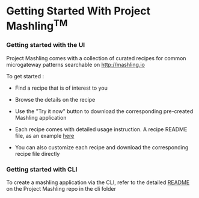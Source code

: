 # Getting Started With Project Mashling<sup>TM</sup>


### Getting started with the UI 

Project Mashling comes with a collection of curated recipes for common microgateway patterns searchable on http://mashling.io

To get started : 

* Find a recipe that is of interest to you

* Browse the details on the recipe

* Use the "Try it now" button to download the corresponding pre-created Mashling application

* Each recipe comes with detailed usage instruction. A recipe README file, as an example [here](https://github.com/TIBCOSoftware/mashling-recipes/blob/master/recipes/event-dispatcher-router-mashling/README.md) 

* You can also customize each recipe and download the corresponding recipe file directly


### Getting started with CLI

To create a mashling application via the CLI, refer to the detailed [README](https://github.com/TIBCOSoftware/mashling/blob/master/cli/README.md) on the Project Mashling repo in the cli folder


